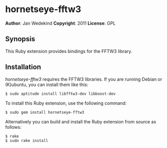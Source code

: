 hornetseye-fftw3
================

**Author**:       Jan Wedekind
**Copyright**:    2011
**License**:      GPL

Synopsis
--------

This Ruby extension provides bindings for the FFTW3 library.

Installation
------------

*hornetseye-fftw3* requires the FFTW3 libraries. If you are running Debian or (K)ubuntu, you can install them like this:

    $ sudo aptitude install libfftw3-dev libboost-dev

To install this Ruby extension, use the following command:

    $ sudo gem install hornetseye-fftw3

Alternatively you can build and install the Ruby extension from source as follows:

    $ rake
    $ sudo rake install

